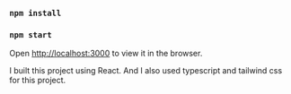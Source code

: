 ### `npm install`
### `npm start`

Open [http://localhost:3000](http://localhost:3000) to view it in the browser.

I built this project using React.
And I also used typescript and tailwind css for this project.
